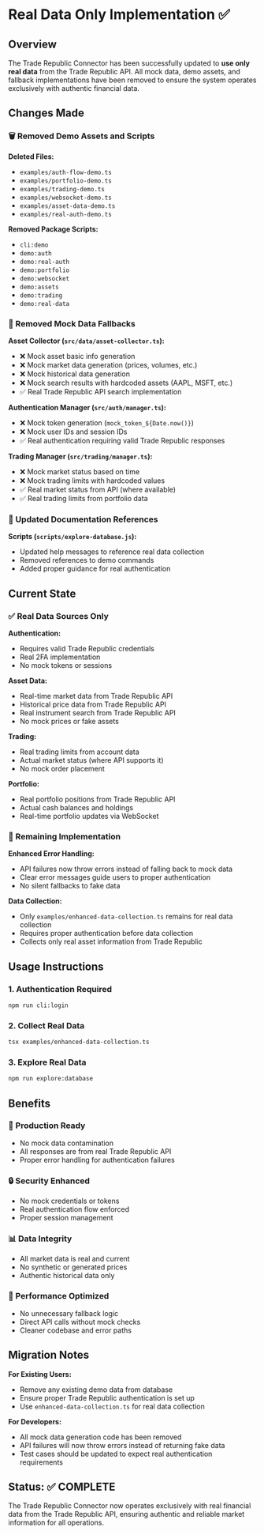 # Real Data Only Implementation ✅

## Overview

The Trade Republic Connector has been successfully updated to **use only real data** from the Trade Republic API. All mock data, demo assets, and fallback implementations have been removed to ensure the system operates exclusively with authentic financial data.

## Changes Made

### 🗑️ Removed Demo Assets and Scripts

**Deleted Files:**
- `examples/auth-flow-demo.ts`
- `examples/portfolio-demo.ts` 
- `examples/trading-demo.ts`
- `examples/websocket-demo.ts`
- `examples/asset-data-demo.ts`
- `examples/real-auth-demo.ts`

**Removed Package Scripts:**
- `cli:demo`
- `demo:auth`
- `demo:real-auth`
- `demo:portfolio`
- `demo:websocket`
- `demo:assets`
- `demo:trading`
- `demo:real-data`

### 🚫 Removed Mock Data Fallbacks

**Asset Collector (`src/data/asset-collector.ts`):**
- ❌ Mock asset basic info generation
- ❌ Mock market data generation (prices, volumes, etc.)
- ❌ Mock historical data generation
- ❌ Mock search results with hardcoded assets (AAPL, MSFT, etc.)
- ✅ Real Trade Republic API search implementation

**Authentication Manager (`src/auth/manager.ts`):**
- ❌ Mock token generation (`mock_token_${Date.now()}`)
- ❌ Mock user IDs and session IDs
- ✅ Real authentication requiring valid Trade Republic responses

**Trading Manager (`src/trading/manager.ts`):**
- ❌ Mock market status based on time
- ❌ Mock trading limits with hardcoded values
- ✅ Real market status from API (where available)
- ✅ Real trading limits from portfolio data

### 📝 Updated Documentation References

**Scripts (`scripts/explore-database.js`):**
- Updated help messages to reference real data collection
- Removed references to demo commands
- Added proper guidance for real authentication

## Current State

### ✅ Real Data Sources Only

**Authentication:**
- Requires valid Trade Republic credentials
- Real 2FA implementation
- No mock tokens or sessions

**Asset Data:**
- Real-time market data from Trade Republic API
- Historical price data from Trade Republic API
- Real instrument search from Trade Republic API
- No mock prices or fake assets

**Trading:**
- Real trading limits from account data
- Actual market status (where API supports it)
- No mock order placement

**Portfolio:**
- Real portfolio positions from Trade Republic API
- Actual cash balances and holdings
- Real-time portfolio updates via WebSocket

### 🔧 Remaining Implementation

**Enhanced Error Handling:**
- API failures now throw errors instead of falling back to mock data
- Clear error messages guide users to proper authentication
- No silent fallbacks to fake data

**Data Collection:**
- Only `examples/enhanced-data-collection.ts` remains for real data collection
- Requires proper authentication before data collection
- Collects only real asset information from Trade Republic

## Usage Instructions

### 1. Authentication Required
```bash
npm run cli:login
```

### 2. Collect Real Data
```bash
tsx examples/enhanced-data-collection.ts
```

### 3. Explore Real Data
```bash
npm run explore:database
```

## Benefits

### 🎯 Production Ready
- No mock data contamination
- All responses are from real Trade Republic API
- Proper error handling for authentication failures

### 🔒 Security Enhanced
- No mock credentials or tokens
- Real authentication flow enforced
- Proper session management

### 📊 Data Integrity
- All market data is real and current
- No synthetic or generated prices
- Authentic historical data only

### 🚀 Performance Optimized
- No unnecessary fallback logic
- Direct API calls without mock checks
- Cleaner codebase and error paths

## Migration Notes

**For Existing Users:**
- Remove any existing demo data from database
- Ensure proper Trade Republic authentication is set up
- Use `enhanced-data-collection.ts` for real data collection

**For Developers:**
- All mock data generation code has been removed
- API failures will now throw errors instead of returning fake data
- Test cases should be updated to expect real authentication requirements

## Status: ✅ COMPLETE

The Trade Republic Connector now operates exclusively with real financial data from the Trade Republic API, ensuring authentic and reliable market information for all operations.
